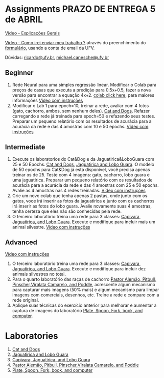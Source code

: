 # Assignments PRAZO DE ENTREGA 5 de ABRIL

[Video - Explicações Gerais](https://www.youtube.com/watch?v=Ug38GG3g28Q&list=PL-khHIKnEw7MFqHmeA5HFFQkPeRYTyi3_&index=1)

[Video - Como irei enviar meu trabalho ?](https://youtu.be/WZLP5J2YEAg) através do preenchimento do [formulário](https://docs.google.com/forms/d/e/1FAIpQLSf2zDS1YzRmEXeV6u24QYmm_bp_zzARTlC2PCGcyEbu3nFlTw/viewform?usp=sf_link), usando a conta de email da UFV.

Dúvidas: ricardo@ufv.br, michael.canesche@ufv.br

## Beginner
1. Rede Neural para uma simples regressão linear. Modificar o Colab para preços de casas que executa a predição para 0.5x+0.5, fazer a nova versão para encontrar a equação 4x+2. [colab click here](https://colab.research.google.com/drive/1v0M7WpayMW5ZWAGJCPk5ax3vWyFNr092?usp=sharing), para maiores informações [Vídeo com instruções](https://www.youtube.com/watch?v=HFCVhj62SGU&list=PL-khHIKnEw7MFqHmeA5HFFQkPeRYTyi3_&index=2)  
2. Modificar o Lab 1 para epoch=10, treinar a rede, avaliar com 4 fotos (gato, cachorro, ambos, sem nenhum deles). [Cat and Dogs](https://colab.research.google.com/drive/1MrVHG5B0xJB83G4hz8fSfgBCn7PwHAoh?usp=sharing). Refazer carregando a rede já treinada para epoch=50 e refazendo seus testes. Preparar um pequeno relatório com os resultados de acurácia para a acurácia da rede e das 4 amostras com 10 e 50 epochs. [Vídeo com instruções](https://www.youtube.com/watch?v=ruDxdlaYO-s&list=PL-khHIKnEw7MFqHmeA5HFFQkPeRYTyi3_&index=3)

## Intermediate

1. Execute os laboratorios do Cat&Dog e da Jaguatirica&LoboGuara com 25 e 50 Epochs. [Cat and Dogs](https://colab.research.google.com/drive/1MrVHG5B0xJB83G4hz8fSfgBCn7PwHAoh?usp=sharing), [Jaguatirica and Lobo Guara](https://colab.research.google.com/drive/14m_S5vs7KoPAH-T5nw9ystgr_sOLPPhT?usp=sharing). O modelo de 50 epochs para Cat&Dog já está disponível, você precisa apenas treinar os de 25. Teste com 4 imagens: gato, cachorro, lobo guara e uma jaguatirica. Preparar um pequeno relatório com os resultados de acurácia para a acurácia da rede e das 4 amostras com 25 e 50 epochs. Avalie as 4 amostras nas 4 redes treinadas. [Vídeo com instruções](https://www.youtube.com/watch?v=s4wwAUaF3e4&list=PL-khHIKnEw7MFqHmeA5HFFQkPeRYTyi3_&index=4)
2. Crie um novo colab que tenha apenas 2 pastas, onde junto com os gatos, voce irá inserir as fotos da jaguatirica e junto com os cachorros irá inserir as fotos do lobo guara. Avalie novamente suas 4 amostras, tenha certeza que eles não são conhecidas pela rede.
3. O terceiro laboratório treina uma rede para 3 classes: [Capivara, Jaguatirica, and Lobo Guara](https://colab.research.google.com/drive/10YxAlhVCaetFuzIpWCnfGZhw6ox9FG5J?usp=sharing). Execute e modifique para incluir mais um animal silvestre.  [Vídeo com instruções](https://www.youtube.com/watch?v=WUNulFKSFsk&list=PL-khHIKnEw7MFqHmeA5HFFQkPeRYTyi3_&index=5)  


## Advanced
 
 [Vídeo com instruções](https://www.youtube.com/watch?v=ryFWzG2hjcA&list=PL-khHIKnEw7MFqHmeA5HFFQkPeRYTyi3_&index=6)  
 
1. O terceiro laboratório treina uma rede para 3 classes: [Capivara, Jaguatirica, and Lobo Guara](https://colab.research.google.com/drive/10YxAlhVCaetFuzIpWCnfGZhw6ox9FG5J?usp=sharing). Execute e modifique para incluir dez animais silvestres no total.
2. Para o quarto laboratório das raças de cachorro [Pastor Alemão, Pitbull, Pinscher,Viralata Camarelo, and Poddle](https://colab.research.google.com/drive/1QtsSnPwNSAHLADvCW_khghkDt8UikaeJ?usp=sharing), acrescente algum mecanismo para capturar mais imagens (50% mais) e algum mecanismo para limpar imagens com comerciais, desenhos, etc. Treine a rede e compare com a rede original.
3. Aplique suas técnicas do exercício anterior para melhorar e aumentar a captura de imagens do laboratório [Plate, Spoon, Fork, book, and computer](https://colab.research.google.com/drive/1Nj_Gqw717gUDXBxwgvXsPE2li49yQ3nN?usp=sharing).


# Laboratories

1. [Cat and Dogs](https://colab.research.google.com/drive/1MrVHG5B0xJB83G4hz8fSfgBCn7PwHAoh?usp=sharing)
2. [Jaguatirica and Lobo Guara](https://colab.research.google.com/drive/14m_S5vs7KoPAH-T5nw9ystgr_sOLPPhT?usp=sharing)
3. [Capivara, Jaguatirica, and Lobo Guara](https://colab.research.google.com/drive/10YxAlhVCaetFuzIpWCnfGZhw6ox9FG5J?usp=sharing)
4. [Pastor Alemão, Pitbull, Pinscher,Viralata Camarelo, and Poddle](https://colab.research.google.com/drive/1QtsSnPwNSAHLADvCW_khghkDt8UikaeJ?usp=sharing)
5. [Plate, Spoon, Fork, book, and computer](https://colab.research.google.com/drive/1Nj_Gqw717gUDXBxwgvXsPE2li49yQ3nN?usp=sharing)
